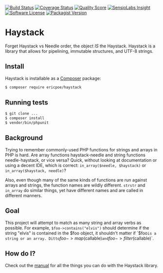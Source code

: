 [![Build Status](https://img.shields.io/travis/ericpoe/haystack/master.svg?style=flat-square)](https://travis-ci.org/ericpoe/haystack)
[![Coverage Status](https://img.shields.io/scrutinizer/coverage/g/ericpoe/haystack.svg?style=flat-square)](https://scrutinizer-ci.com/g/ericpoe/haystack/code-structure)
[![Quality Score](https://img.shields.io/scrutinizer/g/ericpoe/haystack.svg?style=flat-square)](https://scrutinizer-ci.com/g/ericpoe/haystack)
[![SensioLabs Insight](https://img.shields.io/sensiolabs/i/a37859b2-cb28-4426-b488-dabdf483a192.svg?style=flat-square)](https://insight.sensiolabs.com/projects/a37859b2-cb28-4426-b488-dabdf483a192)
[![Software License](https://img.shields.io/badge/license-MIT-brightgreen.svg?style=flat-square)](LICENSE.md)
[![Packagist Version](https://img.shields.io/packagist/v/ericpoe/haystack.svg?style=flat-square)](https://packagist.org/packages/ericpoe/haystack)

# Haystack
Forget Haystack vs Needle order, the object *IS* the Haystack. Haystack is a library that allows for pipelining,
immutable structures, and UTF-8 strings.

## Install
Haystack is installable as a [Composer](http://getcomposer.org) package:

```sh
$ composer require ericpoe/haystack
```

## Running tests

```sh
$ git clone ...
$ composer install
$ vendor/bin/phpunit
```

## Background
Trying to remember commonly-used PHP functions for strings and arrays in PHP is hard. Are array functions
haystack-needle and string functions needle-haystack, or vice versa? Quick, without looking at documentation or using
a decent IDE, which is correct: `in_array($needle, $haystack)` or `in_array($haystack, needle)`?

Also, even though many of the same kinds of functions are run against arrays and strings, the function names are
wildly different. `strstr` and `in_array` do similar things, yet have different names and are called in
different manners.

## Goal
This project will attempt to match as many string and array verbs as possible. For example, `$foo->contains("elvis")`
should determine if the string "elvis" is contained in the $foo object, it shouldn't matter if `$foo` is a string or
an array. Ditto `$foo->map($callable)` and `$foo->filter($callable)`.

## How do I?
Check out the [manual](docs/manual.md) for all the things you can do with the Haystack library.
